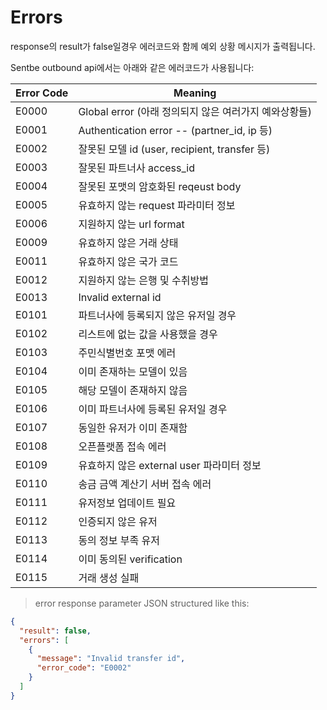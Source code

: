 # Errors

<aside class="notice">
response의 result가 false일경우 에러코드와 함께 예외 상황 메시지가 출력됩니다.
</aside>

Sentbe outbound api에서는 아래와 같은 에러코드가 사용됩니다:

Error Code | Meaning
---------- | -------
E0000 | Global error (아래 정의되지 않은 여러가지 예와상황들)
E0001 | Authentication error -- (partner_id, ip 등)
E0002 | 잘못된 모델 id (user, recipient, transfer 등)
E0003 | 잘못된 파트너사 access_id
E0004 | 잘못된 포맷의 암호화된 reqeust body
E0005 | 유효하지 않는 request 파라미터 정보 
E0006 | 지원하지 않는 url format
E0009 | 유효하지 않은 거래 상태
E0011 | 유효하지 않은 국가 코드
E0012 | 지원하지 않는 은행 및 수취방법
E0013 | Invalid external id
E0101 | 파트너사에 등록되지 않은 유저일 경우
E0102 | 리스트에 없는 값을 사용했을 경우
E0103 | 주민식별번호 포맷 에러
E0104 | 이미 존재하는 모델이 있음
E0105 | 해당 모델이 존재하지 않음
E0106 | 이미 파트너사에 등록된 유저일 경우
E0107 | 동일한 유저가 이미 존재함
E0108 | 오픈플랫폼 접속 에러
E0109 | 유효하지 않은 external user 파라미터 정보
E0110 | 송금 금액 계산기 서버 접속 에러
E0111 | 유저정보 업데이트 필요
E0112 | 인증되지 않은 유저
E0113 | 동의 정보 부족 유저
E0114 | 이미 동의된 verification
E0115 | 거래 생성 실패


> error response parameter JSON structured like this:

```json
{
  "result": false,
  "errors": [
    {
      "message": "Invalid transfer id",
      "error_code": "E0002"
    }
  ]
}
```

